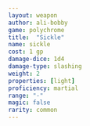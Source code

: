 ```yaml
---
layout: weapon
author: ali-bobby
game: polychrome
title:  "Sickle"
name: sickle
cost: 1 gp
damage-dice: 1d4
damage-type: slashing
weight: 2
properties: [light]
proficiency: martial
range: "-"
magic: false
rarity: common
---
```

